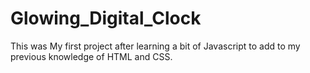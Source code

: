 # Glowing_Digital_Clock

This was My first project after learning a bit of Javascript to add to my previous knowledge of HTML and CSS.

